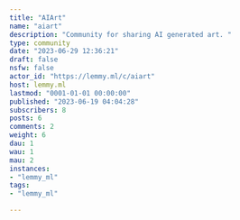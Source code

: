 ```yaml
---
title: "AIArt" 
name: "aiart"
description: "Community for sharing AI generated art. "
type: community
date: "2023-06-29 12:36:21"
draft: false
nsfw: false
actor_id: "https://lemmy.ml/c/aiart"
host: lemmy.ml
lastmod: "0001-01-01 00:00:00"
published: "2023-06-19 04:04:28"
subscribers: 8
posts: 6
comments: 2
weight: 6
dau: 1
wau: 1
mau: 2
instances:
- "lemmy_ml"
tags: 
- "lemmy_ml"

---
```

